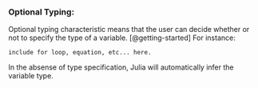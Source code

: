 ### Optional Typing:
Optional typing characteristic means that the user can decide whether or not to
specify  the type of a variable. [@getting-started] For instance:

```
include for loop, equation, etc... here. 
```
In the absense of type specification, Julia will automatically infer the
variable type. 
